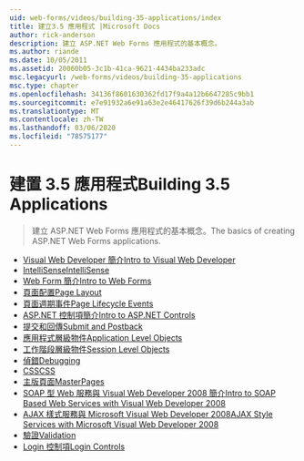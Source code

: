 ```yaml
---
uid: web-forms/videos/building-35-applications/index
title: 建立3.5 應用程式 |Microsoft Docs
author: rick-anderson
description: 建立 ASP.NET Web Forms 應用程式的基本概念。
ms.author: riande
ms.date: 10/05/2011
ms.assetid: 20060b05-3c1b-41ca-9621-4434ba233adc
msc.legacyurl: /web-forms/videos/building-35-applications
msc.type: chapter
ms.openlocfilehash: 34136f8601630362fd17f9a4a12b6647285c9bb1
ms.sourcegitcommit: e7e91932a6e91a63e2e46417626f39d6b244a3ab
ms.translationtype: MT
ms.contentlocale: zh-TW
ms.lasthandoff: 03/06/2020
ms.locfileid: "78575177"
---
```

# <a name="building-35-applications"></a><span data-ttu-id="bbe78-103">建置 3.5 應用程式</span><span class="sxs-lookup"><span data-stu-id="bbe78-103">Building 3.5 Applications</span></span>

> <span data-ttu-id="bbe78-104">建立 ASP.NET Web Forms 應用程式的基本概念。</span><span class="sxs-lookup"><span data-stu-id="bbe78-104">The basics of creating ASP.NET Web Forms applications.</span></span>

- [<span data-ttu-id="bbe78-105">Visual Web Developer 簡介</span><span class="sxs-lookup"><span data-stu-id="bbe78-105">Intro to Visual Web Developer</span></span>](intro-to-visual-web-developer.md)
- [<span data-ttu-id="bbe78-106">IntelliSense</span><span class="sxs-lookup"><span data-stu-id="bbe78-106">IntelliSense</span></span>](intellisense.md)
- [<span data-ttu-id="bbe78-107">Web Form 簡介</span><span class="sxs-lookup"><span data-stu-id="bbe78-107">Intro to Web Forms</span></span>](intro-to-web-forms.md)
- [<span data-ttu-id="bbe78-108">頁面配置</span><span class="sxs-lookup"><span data-stu-id="bbe78-108">Page Layout</span></span>](page-layout.md)
- [<span data-ttu-id="bbe78-109">頁面週期事件</span><span class="sxs-lookup"><span data-stu-id="bbe78-109">Page Lifecycle Events</span></span>](page-lifecycle-events.md)
- [<span data-ttu-id="bbe78-110">ASP.NET 控制項簡介</span><span class="sxs-lookup"><span data-stu-id="bbe78-110">Intro to ASP.NET Controls</span></span>](intro-to-aspnet-controls.md)
- [<span data-ttu-id="bbe78-111">提交和回傳</span><span class="sxs-lookup"><span data-stu-id="bbe78-111">Submit and Postback</span></span>](submit-and-postback.md)
- [<span data-ttu-id="bbe78-112">應用程式層級物件</span><span class="sxs-lookup"><span data-stu-id="bbe78-112">Application Level Objects</span></span>](application-level-objects.md)
- [<span data-ttu-id="bbe78-113">工作階段層級物件</span><span class="sxs-lookup"><span data-stu-id="bbe78-113">Session Level Objects</span></span>](session-level-objects.md)
- [<span data-ttu-id="bbe78-114">偵錯</span><span class="sxs-lookup"><span data-stu-id="bbe78-114">Debugging</span></span>](debugging.md)
- [<span data-ttu-id="bbe78-115">CSS</span><span class="sxs-lookup"><span data-stu-id="bbe78-115">CSS</span></span>](css.md)
- [<span data-ttu-id="bbe78-116">主版頁面</span><span class="sxs-lookup"><span data-stu-id="bbe78-116">MasterPages</span></span>](masterpages.md)
- [<span data-ttu-id="bbe78-117">SOAP 型 Web 服務與 Visual Web Developer 2008 簡介</span><span class="sxs-lookup"><span data-stu-id="bbe78-117">Intro to SOAP Based Web Services with Visual Web Developer 2008</span></span>](an-introduction-to-soap-based-web-services-with-visual-web-developer-2008.md)
- [<span data-ttu-id="bbe78-118">AJAX 樣式服務與 Microsoft Visual Web Developer 2008</span><span class="sxs-lookup"><span data-stu-id="bbe78-118">AJAX Style Services with Microsoft Visual Web Developer 2008</span></span>](ajax-style-services-with-microsoft-visual-web-developer-2008.md)
- [<span data-ttu-id="bbe78-119">驗證</span><span class="sxs-lookup"><span data-stu-id="bbe78-119">Validation</span></span>](validation.md)
- [<span data-ttu-id="bbe78-120">Login 控制項</span><span class="sxs-lookup"><span data-stu-id="bbe78-120">Login Controls</span></span>](login-controls.md)
